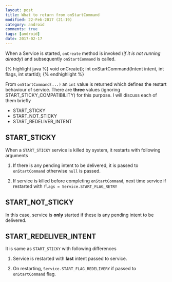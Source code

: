 ```yaml
---
layout: post
title: What to return from onStartCommand
modified: 22-Feb-2017 (21:19)
category: android
comments: true
tags: [android]
date: 2017-02-17
---
```


When a Service is started, `onCreate` method is invoked (*if it is not running already*) and subsequently `onStartCommand` is called.

{% highlight java %}
void onCreate();
int onStartCommand(Intent intent, int flags, int startId);
{% endhighlight %}

From `onStartCommand(...)` an `int` value is returned which defines the restart behaviour of service. There are **three** values (ignoring
START_STICKY_COMPATIBILITY) for this purpose. I will discuss each of them briefly

- START_STICKY
- START_NOT_STICKY
- START_REDELIVER_INTENT

## START_STICKY

When a `START_STICKY` service is killed by system, it restarts with following arguments

1. If there is any pending intent to be delivered, it is passed to `onStartCommand` otherwise `null` is passed.

2. If service is killed before completing `onStartCommand`, next time service if restarted with `flags = Service.START_FLAG_RETRY`

## START_NOT_STICKY

In this case, service is **only** started if these is any pending intent to be delivered.

## START_REDELIVER_INTENT

It is same as `START_STICKY` with following differences

1. Service is restarted with **last** intent passed to service.

2. On restarting, `Service.START_FLAG_REDELIVERY` if passed to `onStartCommand` flag.